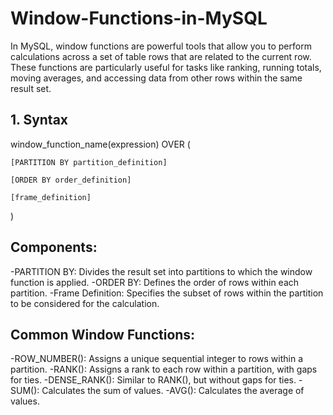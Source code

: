 # Window-Functions-in-MySQL
In MySQL, window functions are powerful tools that allow you to perform calculations across a set of table rows that are related to the current row. These functions are particularly useful for tasks like ranking, running totals, moving averages, and accessing data from other rows within the same result set.

## 1. Syntax
window_function_name(expression) OVER (

    [PARTITION BY partition_definition]
    
    [ORDER BY order_definition]
    
    [frame_definition]
    
)

## Components:
-PARTITION BY: Divides the result set into partitions to which the window function is applied.
-ORDER BY: Defines the order of rows within each partition.
-Frame Definition: Specifies the subset of rows within the partition to be considered for the calculation.

## Common Window Functions:
-ROW_NUMBER(): Assigns a unique sequential integer to rows within a partition.
-RANK(): Assigns a rank to each row within a partition, with gaps for ties.
-DENSE_RANK(): Similar to RANK(), but without gaps for ties.
-SUM(): Calculates the sum of values.
-AVG(): Calculates the average of values.
